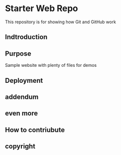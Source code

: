 # Starter Web Repo
This repository is for showing how Git and GitHub work

## Indtroduction

## Purpose

Sample website with plenty of files for demos

## Deployment

## addendum

## even more

## How to contriubute

## copyright
